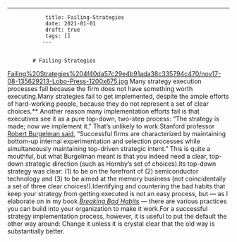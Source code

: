 ---
                title: Failing-Strategies
                date: 2021-01-01    
                draft: true
                tags: []
               ---


            # Failing-Strategies

[Failing%20Strategies%204f40da57c29e4b91ada38c335794c470/nov17-08-135629213-Lobo-Press-1200x675.jpg](Failing%20Strategies%204f40da57c29e4b91ada38c335794c470/nov17-08-135629213-Lobo-Press-1200x675.jpg)
Many strategy execution processes fail because the firm does not have something worth executing.Many strategies fail to get implemented, despite the ample efforts of hard-working people, because they do not represent a set of clear choices.** Another reason many implementation efforts fail is that executives see it as a pure top-down, two-step process: “The strategy is made; now we implement it.” That’s unlikely to work.Stanford professor [Robert Burgelman said](https://www.gsb.stanford.edu/faculty-research/books/strategy-destiny-how-strategy-making-shapes-companys-future), “Successful firms are characterized by maintaining bottom-up internal experimentation and selection processes while simultaneously maintaining top-driven strategic intent.” This is quite a mouthful, but what Burgelman meant is that you indeed need a clear, top-down strategic direction (such as Hornby’s set of choices).Its top-down strategy was clear: (1) to be on the forefront of (2) semiconductor technology and (3) to be aimed at the memory business (not coincidentally a set of three clear choices!).Identifying and countering the bad habits that keep your strategy from getting executed is not an easy process, but — as I elaborate on in my book *[Breaking Bad Habits](https://www.amazon.com/Breaking-Bad-Habits-Industry-Reinvigorate/dp/1633693821)* — there are various practices you can build into your organization to make it work.For a successful strategy implementation process, however, it is useful to put the default the other way around: Change it unless it is crystal clear that the old way is substantially better.